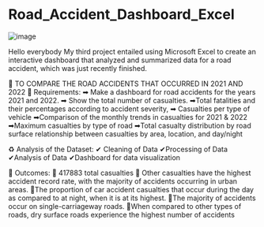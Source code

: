 # Road_Accident_Dashboard_Excel
![image](https://github.com/0111rajankit/Road_Accident_Dashboard_Excel/assets/134773120/48896cd5-18e2-4bac-97f8-ea0795278669)


Hello everybody 
My third project entailed using Microsoft Excel to create an interactive dashboard that analyzed and summarized data for a road accident, which was just recently finished.

📝 TO COMPARE THE ROAD ACCIDENTS THAT OCCURRED IN 2021 AND 2022
🔔 Requirements:
➡ Make a dashboard for road accidents for the years 2021 and 2022.
➡ Show the total number of casualties. 
➡Total fatalities and their percentages according to accident severity, 
➡ Casualties per type of vehicle 
➡Comparison of the monthly trends in casualties for 2021 & 2022 
➡Maximum casualties by type of road 
➡Total casualty distribution by road surface relationship between casualties by area, location, and day/night

♻ Analysis of the Dataset:
✔ Cleaning of Data 
✔Processing of Data 
✔Analysis of Data
✔Dashboard for data visualization

🔰 Outcomes: 
📍 417883 total casualties
📍 Other casualties have the highest accident record rate, 
with the majority of accidents occurring in urban areas.
📍The proportion of car accident casualties that occur during the day as 
compared to at night, when it is at its highest.
📍The majority of accidents occur on single-carriageway roads. 
📍When compared to other types of roads, dry surface roads experience the highest number of accidents
